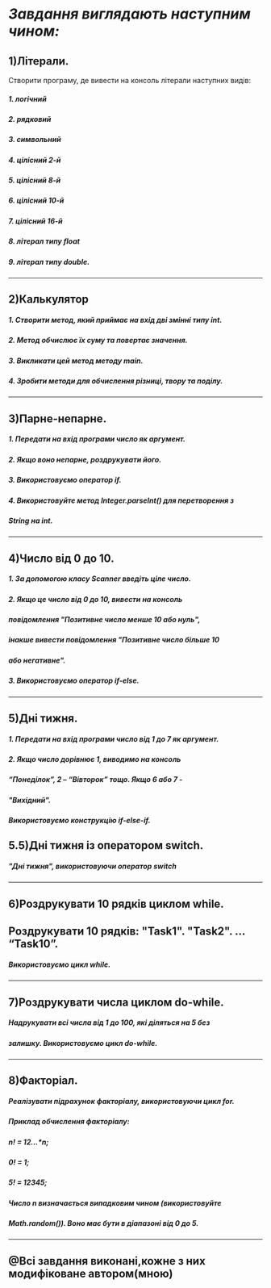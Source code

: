 # ___Завдання виглядають наступним чином:___

## 1)Літерали.
Створити програму, де вивести на консоль літерали наступних
видів:
##### 1. логічний
##### 2. рядковий
##### 3. символьний
##### 4. цілісний 2-й
##### 5. цілісний 8-й
##### 6. цілісний 10-й
##### 7. цілісний 16-й
##### 8. літерал типу float
##### 9. літерал типу double.
___
## 2)Калькулятор
##### 1. Створити метод, який приймає на вхід дві змінні типу int.
##### 2. Метод обчислює їх суму та повертає значення.
##### 3. Викликати цей метод методу main.
##### 4. Зробити методи для обчислення різниці, твору та поділу.
___
## 3)Парне-непарне.
##### 1. Передати на вхід програми число як аргумент.
##### 2. Якщо воно непарне, роздрукувати його.
##### 3. Використовуємо оператор if.
##### 4. Використовуйте метод Integer.parseInt() для перетворення з
##### String на int.
___
## 4)Число від 0 до 10.
##### 1. За допомогою класу Scanner введіть ціле число.
##### 2. Якщо це число від 0 до 10, вивести на консоль
##### повідомлення "Позитивне число менше 10 або нуль",
##### інакше вивести повідомлення "Позитивне число більше 10
##### або негативне".
##### 3. Використовуємо оператор if-else.
___
## 5)Дні тижня.
##### 1. Передати на вхід програми число від 1 до 7 як аргумент.
##### 2. Якщо число дорівнює 1, виводимо на консоль
##### “Понеділок”, 2 – “Вівторок” тощо. Якщо 6 або 7 -
##### "Вихідний".
##### Використовуємо конструкцію if-else-if.

## 5.5)Дні тижня із оператором switch.
##### "Дні тижня", використовуючи оператор switch

___
## 6)Роздрукувати 10 рядків циклом while.
## Роздрукувати 10 рядків: "Task1". "Task2". ... “Task10”.
##### Використовуємо цикл while.
___
## 7)Роздрукувати числа циклом do-while.
##### Надрукувати всі числа від 1 до 100, які діляться на 5 без
##### залишку. Використовуємо цикл do-while.
___
## 8)Факторіал.
##### Реалізувати підрахунок факторіалу, використовуючи цикл for.
##### Приклад обчислення факторіалу:
##### n! = 1*2*...*n;
##### 0! = 1;
##### 5! = 1*2*3*4*5;
##### Число n визначається випадковим чином (використовуйте
##### Math.random()). Воно має бути в діапазоні від 0 до 5.
---
## @Всі завдання виконані,кожне з них модифіковане автором(мною)